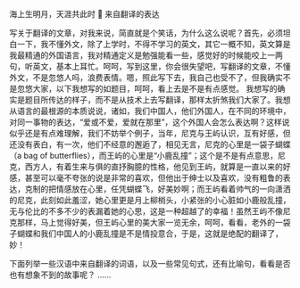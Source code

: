 ﻿海上生明月，天涯共此时
	来自翻译的表达

写关于翻译的文章，对我来说，简直就是个笑话，为什么这么说呢？首先，必须坦白一下，我不懂外文，除了上学时，不得不学习的英文，其它一概不知，英文算是我最精通的外国语言，我对精通定义是勉强能看一些，感觉好的时候能咬上一两句，听英文，基本上耳忙。呵呵，写到这里，你会很失望吧，写翻译的文章，不懂外文，不是忽悠人吗，浪费表情。嗯，照此写下去，我自己也受不了，但我确实不是忽悠大家，以下我想写的如题目，呵呵，看上去是不是有点感觉。
我想写的确实是题目所传达的样子，而不是从技术上去写翻译，那样太折煞我们大家了。我想从语言的最根源的本质说说，诸如，我们中国人，他们外国人，在不同的环境中，对同一事物的表达，“爱或不爱，爱就在那里”，这个外国人会怎么表达啊？这样说似乎还是有点难理解，我们不妨举个例子，当年，尼克与王屿认识，互有好感，但还没有表白，有一次，他们不经意的邂逅了，相见无言，尼克的心里是一袋子蝴蝶（a bag of butterflies），而王屿的心里是“小鹿乱撞”；这个是不是有点意思，尼克，西方人，有着生来与俱的直抒胸臆的性格，他见到王屿，就算是一直以来的好感，甚至可以毫不夸张的说是非常的喜欢，但他出于绅士以及喜欢，没有粗鲁的表达，克制的把情感放在心里，任凭蝴蝶飞，好美妙啊；而王屿看着帅气的一向潇洒的尼克，此刻如此羞涩，她心里更是月上柳梢头，小紧张的小心脏如小鹿般乱撞，无与伦比的不多不少的表漏着她的心思，这是一种超越了的幸福！虽然王屿不像尼克那样，马上觉得好美，但王屿心里的美大家一览无余，呵呵，看看，老外的一袋子蝴蝶和我们中国人的小鹿乱撞是不是情投意合，于是，这就是绝配的翻译了，妙！

下面列举一些汉语中来自翻译的词语，以及一些常见句式，还有比喻句，看看是否也有想象不到的故事呢？
……


